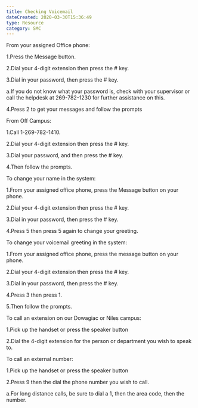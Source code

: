 ```yaml
---
title: Checking Voicemail
dateCreated: 2020-03-30T15:36:49
type: Resource
category: SMC
---
```

From your assigned Office phone:

1.Press the Message button.

2.Dial your 4-digit extension then press the # key.

3.Dial in your password, then press the # key.

a.If you do not know what your password is, check with your supervisor or call the helpdesk at 269-782-1230 for further assistance on this.

4.Press 2 to get your messages and follow the prompts



From Off Campus:

1.Call 1-269-782-1410.

2.Dial your 4-digit extension then press the # key.

3.Dial your password, and then press the # key.

4.Then follow the prompts.



To change your name in the system:

1.From your assigned office phone, press the Message button on your phone.

2.Dial your 4-digit extension then press the # key.

3.Dial in your password, then press the # key.

4.Press 5 then press 5 again to change your greeting.



To change your voicemail greeting in the system:

1.From your assigned office phone, press the message button on your phone.

2.Dial your 4-digit extension then press the # key.

3.Dial in your password, then press the # key.

4.Press 3 then press 1.

5.Then follow the prompts.



To call an extension on our Dowagiac or Niles campus:

1.Pick up the handset or press the speaker button

2.Dial the 4-digit extension for the person or department you wish to speak to.



To call an external number:

1.Pick up the handset or press the speaker button

2.Press 9 then the dial the phone number you wish to call.

a.For long distance calls, be sure to dial a 1, then the area code, then the number.

